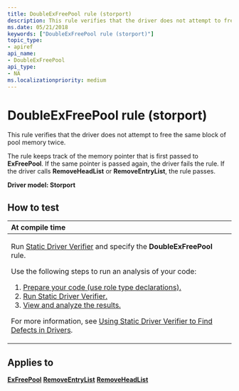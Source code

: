 ```yaml
---
title: DoubleExFreePool rule (storport)
description: This rule verifies that the driver does not attempt to free the same block of pool memory twice.
ms.date: 05/21/2018
keywords: ["DoubleExFreePool rule (storport)"]
topic_type:
- apiref
api_name:
- DoubleExFreePool
api_type:
- NA
ms.localizationpriority: medium
---
```


# DoubleExFreePool rule (storport)


This rule verifies that the driver does not attempt to free the same block of pool memory twice.

The rule keeps track of the memory pointer that is first passed to **ExFreePool**. If the same pointer is passed again, the driver fails the rule. If the driver calls **RemoveHeadList** or **RemoveEntryList**, the rule passes.

**Driver model: Storport**

How to test
-----------

<table>
<colgroup>
<col width="100%" />
</colgroup>
<thead>
<tr class="header">
<th align="left">At compile time</th>
</tr>
</thead>
<tbody>
<tr class="odd">
<td align="left"><p>Run <a href="/windows-hardware/drivers/devtest/static-driver-verifier" data-raw-source="[Static Driver Verifier](./static-driver-verifier.md)">Static Driver Verifier</a> and specify the <strong>DoubleExFreePool</strong> rule.</p>
Use the following steps to run an analysis of your code:
<ol>
<li><a href="/windows-hardware/drivers/devtest/using-static-driver-verifier-to-find-defects-in-drivers#preparing-your-source-code" data-raw-source="[Prepare your code (use role type declarations).](./using-static-driver-verifier-to-find-defects-in-drivers.md#preparing-your-source-code)">Prepare your code (use role type declarations).</a></li>
<li><a href="/windows-hardware/drivers/devtest/using-static-driver-verifier-to-find-defects-in-drivers#running-static-driver-verifier" data-raw-source="[Run Static Driver Verifier.](./using-static-driver-verifier-to-find-defects-in-drivers.md#running-static-driver-verifier)">Run Static Driver Verifier.</a></li>
<li><a href="/windows-hardware/drivers/devtest/using-static-driver-verifier-to-find-defects-in-drivers#viewing-and-analyzing-the-results" data-raw-source="[View and analyze the results.](./using-static-driver-verifier-to-find-defects-in-drivers.md#viewing-and-analyzing-the-results)">View and analyze the results.</a></li>
</ol>
<p>For more information, see <a href="/windows-hardware/drivers/devtest/using-static-driver-verifier-to-find-defects-in-drivers" data-raw-source="[Using Static Driver Verifier to Find Defects in Drivers](./using-static-driver-verifier-to-find-defects-in-drivers.md)">Using Static Driver Verifier to Find Defects in Drivers</a>.</p></td>
</tr>
</tbody>
</table>

Applies to
----------

[**ExFreePool**](/windows-hardware/drivers/ddi/ntddk/nf-ntddk-exfreepool)
[**RemoveEntryList**](/windows-hardware/drivers/ddi/wdm/nf-wdm-removeentrylist)
[**RemoveHeadList**](/windows-hardware/drivers/ddi/wdm/nf-wdm-removeheadlist)
